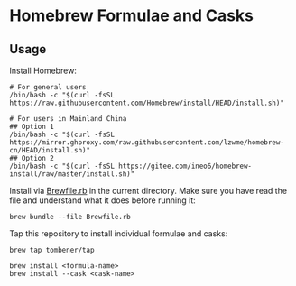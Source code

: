 # Homebrew Formulae and Casks

## Usage

Install Homebrew:

```shell
# For general users
/bin/bash -c "$(curl -fsSL https://raw.githubusercontent.com/Homebrew/install/HEAD/install.sh)"

# For users in Mainland China
## Option 1
/bin/bash -c "$(curl -fsSL https://mirror.ghproxy.com/raw.githubusercontent.com/lzwme/homebrew-cn/HEAD/install.sh)"
## Option 2
/bin/bash -c "$(curl -fsSL https://gitee.com/ineo6/homebrew-install/raw/master/install.sh)"
```

Install via [Brewfile.rb](Brewfile.rb) in the current directory. Make sure you have read the file and understand what it does before running it:

```shell
brew bundle --file Brewfile.rb
```

Tap this repository to install individual formulae and casks:

```shell
brew tap tombener/tap

brew install <formula-name>
brew install --cask <cask-name>
```
